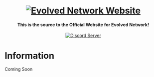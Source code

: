 <h1 align="center">
  <br>
  <a href="https://github.com/Evolved-Network/Evolved-Network"><img src="https://www.evolved-network.com/custom/templates/MineBox/img/logo.png" alt="Evolved Network Website"></a>
  <br>
</h1>

<h4 align="center">This is the source to the Official Website for Evolved Network!</h4>

<p align="center">
  <a href="https://discord.gg/tUWXnMW">
    <img src="https://discordapp.com/api/guilds/626454634625630217/widget.png?style=shield" alt="Discord Server">
  </a>
</p>

# Information

Coming Soon